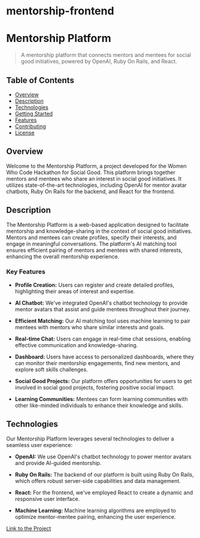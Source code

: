 # mentorship-frontend

# Mentorship Platform

> A mentorship platform that connects mentors and mentees for social good initiatives, powered by OpenAI, Ruby On Rails, and React.

## Table of Contents
- [Overview](#overview)
- [Description](#description)
- [Technologies](#technologies)
- [Getting Started](#getting-started)
- [Features](#features)
- [Contributing](#contributing)
- [License](#license)

## Overview

Welcome to the Mentorship Platform, a project developed for the Women Who Code Hackathon for Social Good. This platform brings together mentors and mentees who share an interest in social good initiatives. It utilizes state-of-the-art technologies, including OpenAI for mentor avatar chatbots, Ruby On Rails for the backend, and React for the frontend.

## Description

The Mentorship Platform is a web-based application designed to facilitate mentorship and knowledge-sharing in the context of social good initiatives. Mentors and mentees can create profiles, specify their interests, and engage in meaningful conversations. The platform's AI matching tool ensures efficient pairing of mentors and mentees with shared interests, enhancing the overall mentorship experience.

### Key Features

- **Profile Creation:** Users can register and create detailed profiles, highlighting their areas of interest and expertise.

- **AI Chatbot:** We've integrated OpenAI's chatbot technology to provide mentor avatars that assist and guide mentees throughout their journey.

- **Efficient Matching:** Our AI matching tool uses machine learning to pair mentees with mentors who share similar interests and goals.

- **Real-time Chat:** Users can engage in real-time chat sessions, enabling effective communication and knowledge-sharing.

- **Dashboard:** Users have access to personalized dashboards, where they can monitor their mentorship engagements, find new mentors, and explore soft skills challenges.

- **Social Good Projects:** Our platform offers opportunities for users to get involved in social good projects, fostering positive social impact.

- **Learning Communities:** Mentees can form learning communities with other like-minded individuals to enhance their knowledge and skills.

## Technologies

Our Mentorship Platform leverages several technologies to deliver a seamless user experience:

- **OpenAI:** We use OpenAI's chatbot technology to power mentor avatars and provide AI-guided mentorship.

- **Ruby On Rails:** The backend of our platform is built using Ruby On Rails, which offers robust server-side capabilities and data management.

- **React:** For the frontend, we've employed React to create a dynamic and responsive user interface.

- **Machine Learning:** Machine learning algorithms are employed to optimize mentor-mentee pairing, enhancing the user experience.

[Link to the Project]([https://653e883a779d1a115c281cf3--stately-profiterole-606a81.netlify.app/])
